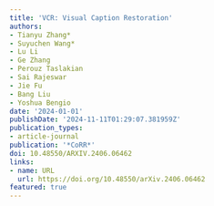 ```yaml
---
title: 'VCR: Visual Caption Restoration'
authors:
- Tianyu Zhang*
- Suyuchen Wang*
- Lu Li
- Ge Zhang
- Perouz Taslakian
- Sai Rajeswar
- Jie Fu
- Bang Liu
- Yoshua Bengio
date: '2024-01-01'
publishDate: '2024-11-11T01:29:07.381959Z'
publication_types:
- article-journal
publication: '*CoRR*'
doi: 10.48550/ARXIV.2406.06462
links:
- name: URL
  url: https://doi.org/10.48550/arXiv.2406.06462
featured: true
---
```

